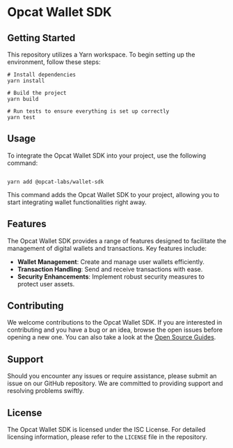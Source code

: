 # Opcat Wallet SDK

## Getting Started

This repository utilizes a Yarn workspace. To begin setting up the environment, follow these steps:

```shell
# Install dependencies
yarn install

# Build the project
yarn build

# Run tests to ensure everything is set up correctly
yarn test
```

## Usage

To integrate the Opcat Wallet SDK into your project, use the following command:

```shell

yarn add @opcat-labs/wallet-sdk

```

This command adds the Opcat Wallet SDK to your project, allowing you to start integrating wallet functionalities right away.

## Features

The Opcat Wallet SDK provides a range of features designed to facilitate the management of digital wallets and transactions.
Key features include:

- **Wallet Management**: Create and manage user wallets efficiently.
- **Transaction Handling**: Send and receive transactions with ease.
- **Security Enhancements**: Implement robust security measures to protect user assets.

## Contributing

We welcome contributions to the Opcat Wallet SDK. If you are interested in contributing and you have a bug or an idea,
browse the open issues before opening a new one. You can also take a look at the [Open Source Guides](https://opensource.guide/).

## Support

Should you encounter any issues or require assistance, please submit an issue on our GitHub repository.
We are committed to providing support and resolving problems swiftly.

## License

The Opcat Wallet SDK is licensed under the ISC License. For detailed licensing information, please refer to the `LICENSE` file in the repository.
